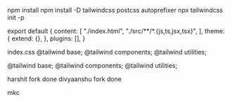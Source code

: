 npm install
npm install -D tailwindcss postcss autoprefixer
npx tailwindcss init -p

export default {
content: [
"./index.html",
"./src/**/*.{js,ts,jsx,tsx}",
],
theme: {
extend: {},
},
plugins: [],
}

index.css
@tailwind base;
@tailwind components;
@tailwind utilities;

@tailwind base;
@tailwind components;
@tailwind utilities;

harshit fork done
divyaanshu fork done

mkc



